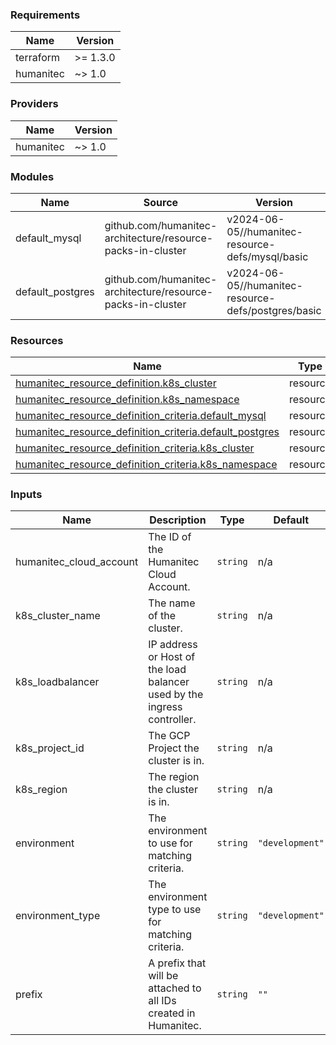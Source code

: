 <!-- BEGIN_TF_DOCS -->
### Requirements

| Name | Version |
|------|---------|
| terraform | >= 1.3.0 |
| humanitec | ~> 1.0 |

### Providers

| Name | Version |
|------|---------|
| humanitec | ~> 1.0 |

### Modules

| Name | Source | Version |
|------|--------|---------|
| default\_mysql | github.com/humanitec-architecture/resource-packs-in-cluster | v2024-06-05//humanitec-resource-defs/mysql/basic |
| default\_postgres | github.com/humanitec-architecture/resource-packs-in-cluster | v2024-06-05//humanitec-resource-defs/postgres/basic |

### Resources

| Name | Type |
|------|------|
| [humanitec_resource_definition.k8s_cluster](https://registry.terraform.io/providers/humanitec/humanitec/latest/docs/resources/resource_definition) | resource |
| [humanitec_resource_definition.k8s_namespace](https://registry.terraform.io/providers/humanitec/humanitec/latest/docs/resources/resource_definition) | resource |
| [humanitec_resource_definition_criteria.default_mysql](https://registry.terraform.io/providers/humanitec/humanitec/latest/docs/resources/resource_definition_criteria) | resource |
| [humanitec_resource_definition_criteria.default_postgres](https://registry.terraform.io/providers/humanitec/humanitec/latest/docs/resources/resource_definition_criteria) | resource |
| [humanitec_resource_definition_criteria.k8s_cluster](https://registry.terraform.io/providers/humanitec/humanitec/latest/docs/resources/resource_definition_criteria) | resource |
| [humanitec_resource_definition_criteria.k8s_namespace](https://registry.terraform.io/providers/humanitec/humanitec/latest/docs/resources/resource_definition_criteria) | resource |

### Inputs

| Name | Description | Type | Default | Required |
|------|-------------|------|---------|:--------:|
| humanitec\_cloud\_account | The ID of the Humanitec Cloud Account. | `string` | n/a | yes |
| k8s\_cluster\_name | The name of the cluster. | `string` | n/a | yes |
| k8s\_loadbalancer | IP address or Host of the load balancer used by the ingress controller. | `string` | n/a | yes |
| k8s\_project\_id | The GCP Project the cluster is in. | `string` | n/a | yes |
| k8s\_region | The region the cluster is in. | `string` | n/a | yes |
| environment | The environment to use for matching criteria. | `string` | `"development"` | no |
| environment\_type | The environment type to use for matching criteria. | `string` | `"development"` | no |
| prefix | A prefix that will be attached to all IDs created in Humanitec. | `string` | `""` | no |
<!-- END_TF_DOCS -->